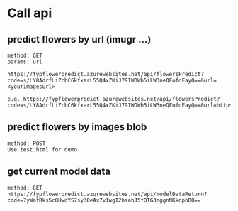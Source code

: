 # Call api

## predict flowers by url (imugr ...)
```  
method: GET
params: url

https://fypflowerpredict.azurewebsites.net/api/flowersPredict?code=s/LY8AdrfLiZcbC6kfxarL55Q4xZKiJ79IWOWh5iLW3neQFofdFayQ==&url=<yourImagesUrl>

e.g. https://fypflowerpredict.azurewebsites.net/api/flowersPredict?code=s/LY8AdrfLiZcbC6kfxarL55Q4xZKiJ79IWOWh5iLW3neQFofdFayQ==&url=https://i.imgur.com/b34isCw.jpeg
```

## predict flowers by images blob
```  
method: POST
Use test.html for demo.

```

## get current model data
```  
method: GET
https://fypflowerpredict.azurewebsites.net/api/modelDataReturn?code=7yWafRksScQHwoYS7sy3OeAx7vIwgI2hsahJ5fQTG3nggnMKkdpbBQ==

```